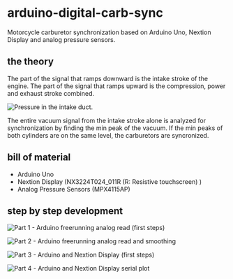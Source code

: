 # arduino-digital-carb-sync
Motorcycle carburetor synchronization based on Arduino Uno, Nextion Display and analog pressure sensors.

## the theory
The part of the signal that ramps downward is the intake stroke of the engine. The part of the signal that ramps upward is the compression, power and exhaust stroke combined.

![Pressure in the intake duct.](https://github.com/yz88/arduino-digital-carb-sync/blob/master/pressure-intake-duct.png)

The entire vacuum signal from the intake stroke alone is analyzed for synchronization by finding the min peak of the vacuum. If the min peaks of both cylinders are on the same level, the carburetors are syncronized.

## bill of material
* Arduino Uno
* Nextion Display (NX3224T024_011R (R: Resistive touchscreen) )
* Analog Pressure Sensors (MPX4115AP)

## step by step development
![Part 1 - Arduino freerunning analog read (first steps)](https://github.com/yz88/arduino-digital-carb-sync/blob/master/part1/)

![Part 2 - Arduino freerunning analog read and smoothing](https://github.com/yz88/arduino-digital-carb-sync/blob/master/part2/)

![Part 3 - Arduino and Nextion Display (first steps)](https://github.com/yz88/arduino-digital-carb-sync/blob/master/part3/)

![Part 4 - Arduino and Nextion Display serial plot](https://github.com/yz88/arduino-digital-carb-sync/blob/master/part4/)
